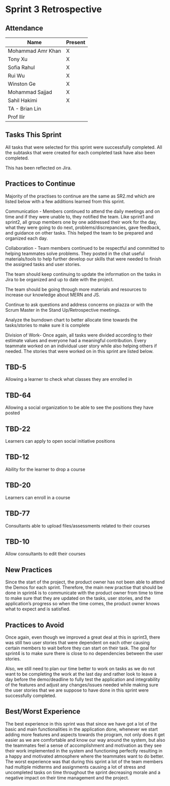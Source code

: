 # Sprint 3 Retrospective

## Attendance
| Name | Present |
| ----- | ------ |
| Mohammad Amr Khan | X |
| Tony Xu | X |
| Sofia Rahul | X |
| Rui Wu | X |
| Winston Ge | X |
| Mohammad Sajjad | X |
| Sahil Hakimi | X |
| TA - Brian Lin | | 
| Prof Ilir | |

## Tasks This Sprint
All tasks that were selected for this sprint were successfully completed. All the subtasks that were created for each completed task have also been completed.

This has been reflected on Jira.

## Practices to Continue
Majority of the practises to continue are the same as SR2.md which are listed below with a few additions learned from this sprint.

Communication - Members continued to attend the daily meetings and on time and if they were unable to, they notified the team. 
Like sprint1 and sprint2, all group members one by one addressed their work for the day, what they were going to do next, problems/discrepancies, 
gave feedback, and guidance on other tasks. This helped the team to be prepared and organized each day. 

Collaboration - Team members continued to be respectful and committed to helping teammates solve problems. 
They posted in the chat useful materials/tools to help further develop our skills that were needed to finish the assigned tasks and user stories. 

The team should keep continuing to update the information on the tasks in Jira to be organized and up to date with the project. 

The team should be going through more materials and resources to increase our knowledge about MERN and JS.

Continue to ask questions and address concerns on piazza or with the Scrum Master in the Stand Up/Retrospective meetings.

Analyze the burndown chart to better allocate time towards the tasks/stories to make sure it is complete

Division of Work- Once again, all tasks were divided according to their estimate values and everyone had a meaningful contribution. 
Every teammate worked on an individual user story while also helping others if needed. The stories that were worked on in this sprint are listed below.

## TBD-5
Allowing a learner to check what classes they are enrolled in
## TBD-64
Allowing a social organization to be able to see the positions they have posted
## TBD-22
Learners can apply to open social initiative positions
## TBD-12
Ability for the learner to drop a course
## TBD-20
Learners can enroll in a course 
## TBD-77
Consultants able to upload files/assessments related to their courses
## TBD-10
Allow consultants to edit their courses

## New Practices
Since the start of the project, the product owner has not been able to attend the Demos for each sprint. 
Therefore, the main new practise that should be done in sprint4 is to communicate with the product owner from time to time to make sure that they are updated on the tasks, 
user stories, and the application’s progress so when the time comes, the product owner knows what to expect and is satisfied. 

## Practices to Avoid
Once again, even though we improved a great deal at this in sprint3, there was still two user stories that were dependent on each other causing certain members 
to wait before they can start on their task. The goal for sprint4 is to make sure there is close to no dependencies between the user stories.

Also, we still need to plan our time better to work on tasks as we do not want to be completing the work at the last day and rather look to leave a day before 
the demo/deadline to fully test the application and integrability of the features and adjust any changes/issues needed while making sure the user stories that we 
are suppose to have done in this sprint were successfully completed. 

## Best/Worst Experience
The best experience in this sprint was that since we have got a lot of the basic and main functionalities in the application done, 
whenever we start adding more features and aspects towards the program, not only does it get easier as we are comfortable and know our way around the system, 
but also the teammates feel a sense of accomplishment and motivation as they see their work implemented in the system and functioning perfectly resulting in a happy and 
motivated atmosphere where the teammates want to do better. The worst experience was that during this sprint a lot of the team members had multiple midterms and 
assignments causing a lot of stress and uncompleted tasks on time throughout the sprint decreasing morale and a negative impact on their time management and the project.
